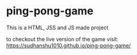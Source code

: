 # ping-pong-game
This is a HTML, JSS and JS made project

to checkout the live version of the game visit: https://sudhanshu1010.github.io/ping-pong-game/
